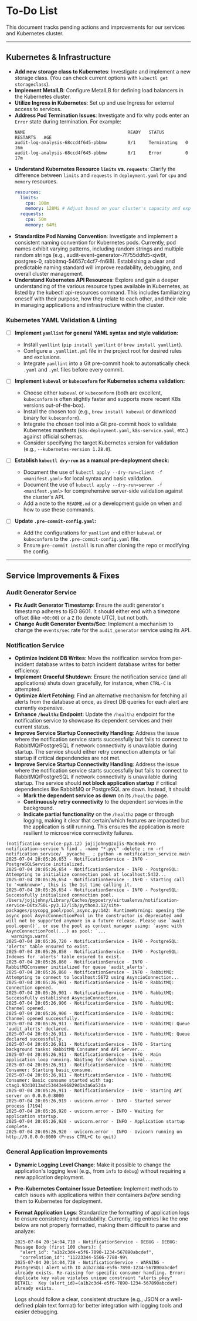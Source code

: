 # To-Do List

This document tracks pending actions and improvements for our services and Kubernetes cluster.

---

## Kubernetes & Infrastructure

* **Add new storage class to Kubernetes**: Investigate and implement a new storage class. (You can check current options with `kubectl get storageclass`).
* **Implement MetalLB**: Configure MetalLB for defining load balancers in the Kubernetes cluster.
* **Utilize Ingress in Kubernetes**: Set up and use Ingress for external access to services.
* **Address Pod Termination Issues**: Investigate and fix why pods enter an `Error` state during termination. For example:
    ```
    NAME                                       READY   STATUS        RESTARTS   AGE
    audit-log-analysis-68ccd4f645-pbbmw        0/1     Terminating   0          16m
    audit-log-analysis-68ccd4f645-pbbmw        0/1     Error         0          17m
    ```
* **Understand Kubernetes Resource `limits` vs. `requests`**: Clarify the difference between `limits` and `requests` in `deployment.yaml` for `cpu` and `memory` resources.
    ```yaml
    resources:
      limits:
        cpu: 100m
        memory: 128Mi # Adjust based on your cluster's capacity and expected Redis load
      requests:
        cpu: 50m
        memory: 64Mi
    ```
* **Standardize Pod Naming Convention**: Investigate and implement a consistent naming convention for Kubernetes pods. Currently, pod names exhibit varying patterns, including random strings and multiple random strings (e.g., audit-event-generator-7f755ddfd5-xjw8t, postgres-0, rabbitmq-54657c4cf7-fn6l8). Establishing a clear and predictable naming standard will improve readability, debugging, and overall cluster management.
* **Understand Kubernetes API Resources**: Explore and gain a deeper understanding of the various resource types available in Kubernetes, as listed by the kubectl api-resources command. This includes familiarizing oneself with their purpose, how they relate to each other, and their role in managing applications and infrastructure within the cluster.

### Kubernetes YAML Validation & Linting

- [ ] **Implement `yamllint` for general YAML syntax and style validation:**
    - Install `yamllint` (`pip install yamllint` or `brew install yamllint`).
    - Configure a `.yamllint.yml` file in the project root for desired rules and exclusions.
    - Integrate `yamllint` into a Git pre-commit hook to automatically check `.yaml` and `.yml` files before every commit.

- [ ] **Implement `kubeval` or `kubeconform` for Kubernetes schema validation:**
    - Choose either `kubeval` or `kubeconform` (both are excellent, `kubeconform` is often slightly faster and supports more recent K8s versions out-of-the-box).
    - Install the chosen tool (e.g., `brew install kubeval` or download binary for `kubeconform`).
    - Integrate the chosen tool into a Git pre-commit hook to validate Kubernetes manifests (`k8s-deployment.yaml`, `k8s-service.yaml`, etc.) against official schemas.
    - Consider specifying the target Kubernetes version for validation (e.g., `--kubernetes-version 1.28.0`).

- [ ] **Establish `kubectl dry-run` as a manual pre-deployment check:**
    - Document the use of `kubectl apply --dry-run=client -f <manifest.yaml>` for local syntax and basic validation.
    - Document the use of `kubectl apply --dry-run=server -f <manifest.yaml>` for comprehensive server-side validation against the cluster's API.
    - Add a note to the `README.md` or a development guide on when and how to use these commands.

- [ ] **Update `.pre-commit-config.yaml`:**
    - Add the configurations for `yamllint` and either `kubeval` or `kubeconform` to the `.pre-commit-config.yaml` file.
    - Ensure `pre-commit install` is run after cloning the repo or modifying the config.

---

## Service Improvements & Fixes

### Audit Generator Service

* **Fix Audit Generator Timestamp**: Ensure the audit generator's timestamp adheres to ISO 8601. It should either end with a timezone offset (like `+00:00`) or a `Z` (to denote UTC), but not both.
* **Change Audit Generator Events/Sec**: Implement a mechanism to change the `events/sec` rate for the `audit_generator` service using its API.

### Notification Service

* **Optimize Incident DB Writes**: Move the notification service from per-incident database writes to batch incident database writes for better efficiency.
* **Implement Graceful Shutdown**: Ensure the notification service (and all applications) shuts down gracefully, for instance, when `CTRL-C` is attempted.
* **Optimize Alert Fetching**: Find an alternative mechanism for fetching all alerts from the database at once, as direct DB queries for each alert are currently expensive.
* **Enhance `/healthz` Endpoint**: Update the `/healthz` endpoint for the notification service to showcase its dependent services and their current status.
* **Improve Service Startup Connectivity Handling**: Address the issue where the notification service starts successfully but fails to connect to RabbitMQ/PostgreSQL if network connectivity is unavailable during startup. The service should either retry connection attempts or fail startup if critical dependencies are not met.
* **Improve Service Startup Connectivity Handling**: Address the issue where the notification service starts successfully but fails to connect to RabbitMQ/PostgreSQL if network connectivity is unavailable during startup. The service should **not block application startup** if critical dependencies like RabbitMQ or PostgreSQL are down. Instead, it should:
    * **Mark the dependent service as down** on its `/healthz` page.
    * **Continuously retry connectivity** to the dependent services in the background.
    * **Indicate partial functionality** on the `/healthz` page or through logging, making it clear that certain/which features are impacted but the application is still running. This ensures the application is more resilient to microservice connectivity failures.
```
(notification-service-py3.12) jojijohny@Jojis-MacBook-Pro notification-service % find . -name "*.pyc" -delete ; rm -rf notification_service/__pycache__ ; python -m notification_service.main
2025-07-04 20:05:26,653 - NotificationService - INFO - PostgreSQLService initialized.
2025-07-04 20:05:26,654 - NotificationService - INFO - PostgreSQL: Attempting to initialize connection pool at localhost:5432...
2025-07-04 20:05:26,654 - NotificationService - INFO - Starting call to '<unknown>', this is the 1st time calling it.
2025-07-04 20:05:26,654 - NotificationService - INFO - PostgreSQL: Successfully initialized connection pool.
/Users/jojijohny/Library/Caches/pypoetry/virtualenvs/notification-service-D6tx7S0L-py3.12/lib/python3.12/site-packages/psycopg_pool/pool_async.py:142: RuntimeWarning: opening the async pool AsyncConnectionPool in the constructor is deprecated and will not be supported anymore in a future release. Please use `await pool.open()`, or use the pool as context manager using: `async with AsyncConnectionPool(...) as pool: `...
  warnings.warn(
2025-07-04 20:05:26,720 - NotificationService - INFO - PostgreSQL: 'alerts' table ensured to exist.
2025-07-04 20:05:26,858 - NotificationService - INFO - PostgreSQL: Indexes for 'alerts' table ensured to exist.
2025-07-04 20:05:26,860 - NotificationService - INFO - RabbitMQConsumer initialized for queue 'audit_alerts'.
2025-07-04 20:05:26,860 - NotificationService - INFO - RabbitMQ: Attempting to connect to localhost:5672 using AsyncioConnection...
2025-07-04 20:05:26,901 - NotificationService - INFO - RabbitMQ: Connection opened.
2025-07-04 20:05:26,901 - NotificationService - INFO - RabbitMQ: Successfully established AsyncioConnection.
2025-07-04 20:05:26,906 - NotificationService - INFO - RabbitMQ: Channel opened.
2025-07-04 20:05:26,906 - NotificationService - INFO - RabbitMQ: Channel opened successfully.
2025-07-04 20:05:26,911 - NotificationService - INFO - RabbitMQ: Queue 'audit_alerts' declared.
2025-07-04 20:05:26,911 - NotificationService - INFO - RabbitMQ: Queue declared successfully.
2025-07-04 20:05:26,911 - NotificationService - INFO - Starting background tasks: RabbitMQ Consumer and API Server...
2025-07-04 20:05:26,911 - NotificationService - INFO - Main application loop running. Waiting for shutdown signal...
2025-07-04 20:05:26,911 - NotificationService - INFO - RabbitMQ Consumer: Starting basic_consume.
2025-07-04 20:05:26,911 - NotificationService - INFO - RabbitMQ Consumer: Basic consume started with tag: ctag1.93d1013adc53443e96829d1a3a6a53da
2025-07-04 20:05:26,911 - NotificationService - INFO - Starting API server on 0.0.0.0:8000
2025-07-04 20:05:26,919 - uvicorn.error - INFO - Started server process [7194]
2025-07-04 20:05:26,920 - uvicorn.error - INFO - Waiting for application startup.
2025-07-04 20:05:26,920 - uvicorn.error - INFO - Application startup complete.
2025-07-04 20:05:26,920 - uvicorn.error - INFO - Uvicorn running on http://0.0.0.0:8000 (Press CTRL+C to quit)
```


### General Application Improvements

* **Dynamic Logging Level Change**: Make it possible to change the application's logging level (e.g., from `info` to `debug`) without requiring a new application deployment.
* **Pre-Kubernetes Container Issue Detection**: Implement methods to catch issues with applications within their containers *before* sending them to Kubernetes for deployment.
* **Format Application Logs**: Standardize the formatting of application logs to ensure consistency and readability. Currently, log entries like the one below are not properly formatted, making them difficult to parse and analyze:

    ```
    2025-07-04 20:14:04,710 - NotificationService - DEBUG - DEBUG: Message Body (first 100 chars): {
      "alert_id": "a1b2c3d4-e5f6-7890-1234-567890abcdef",
      "correlation_id": "11223344-5566-7788-99\
    2025-07-04 20:14:04,738 - NotificationService - WARNING - PostgreSQL: Alert with ID a1b2c3d4-e5f6-7890-1234-567890abcdef already exists. Re-raising for specific consumer handling. Error: duplicate key value violates unique constraint "alerts_pkey"
    DETAIL:  Key (alert_id)=(a1b2c3d4-e5f6-7890-1234-567890abcdef) already exists.
    ```

    Logs should follow a clear, consistent structure (e.g., JSON or a well-defined plain text format) for better integration with logging tools and easier debugging.